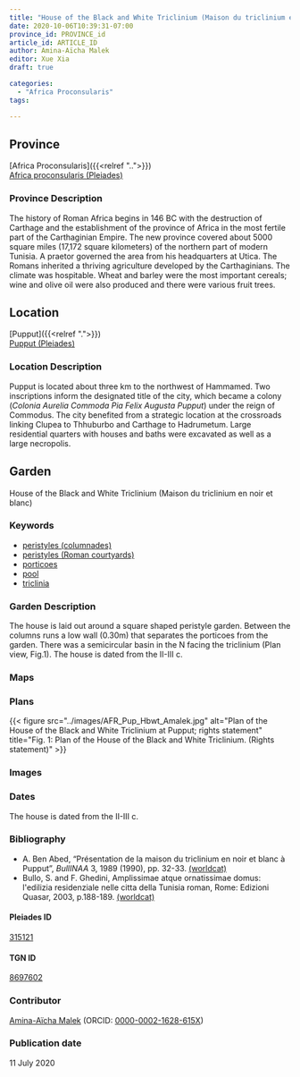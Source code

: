 ```yaml
---
title: "House of the Black and White Triclinium (Maison du triclinium en noir et blanc)"
date: 2020-10-06T10:39:31-07:00
province_id: PROVINCE_id
article_id: ARTICLE_ID
author: Amina-Aïcha Malek
editor: Xue Xia
draft: true

categories:
  - "Africa Proconsularis"
tags:

---
```


## Province
[Africa Proconsularis]({{<relref "..">}}) \
[Africa proconsularis (Pleiades)](https://pleiades.stoa.org/places/991341)

### Province Description
The history of Roman Africa begins in 146 BC with the destruction of Carthage and the establishment of the province of Africa in the most fertile part of the Carthaginian Empire. The new province covered about 5000 square miles (17,172 square kilometers) of the northern part of modern Tunisia. A praetor governed the area from his headquarters at Utica. The Romans inherited a thriving agriculture developed by the Carthaginians. The climate was hospitable. Wheat and barley were the most important cereals; wine and olive oil were also produced and there were various fruit trees.

## Location

[Pupput]({{<relref ".">}}) \
[Pupput (Pleiades)](https://pleiades.stoa.org/places/315121)

### Location Description

Pupput is located about three km to the northwest of Hammamed. Two inscriptions inform the designated title of the city, which became a colony (*Colonia Aurelia Commoda Pia Felix Augusta Pupput*) under the reign of Commodus. The city benefited from a strategic location at the crossroads linking Clupea to Thhuburbo and Carthage to Hadrumetum. Large residential quarters with houses and baths were excavated as well as a large necropolis.

<!-- LEAVE THIS BLANK FOR NOW -->

<!--## Sublocation-->

<!--
[AREA WITHIN LOCATION, LIKE “PALATINE HILL”](GEOREFERENCE LINK)
A sublocation is any area larger than an individual garden, but located within a location. I would always try to include a link to a controlled vocabulary here if possible. This ID may well be different from the Garden ID, e.g., Pompeii versus a Garden in one of the houses which has its own Pleiades ID.
-->

<!--### Sublocation Description-->

<!-- DESCRIPTION -->

## Garden
House of the Black and White Triclinium (Maison du triclinium en noir et blanc)

### Keywords
- [peristyles (columnades)](http://vocab.getty.edu/page/aat/300004029)
- [peristyles (Roman courtyards)](http://vocab.getty.edu/page/aat/300080971)
- [porticoes](http://vocab.getty.edu/page/aat/300004145)
- [pool](#)
- [triclinia](http://vocab.getty.edu/page/aat/300004359)

### Garden Description
The house is laid out around a square shaped peristyle garden. Between the columns runs a low wall (0.30m) that separates the porticoes from the garden. There was a semicircular basin in the N facing the triclinium (Plan view, Fig.1). The house is dated from the II-III c.

### Maps

<!--
{{< figure src="IMG_URL" alt="ALT_TEXT" title="CAPTION" >}}
-->

### Plans
{{< figure src="../images/AFR_Pup_Hbwt_Amalek.jpg" alt="Plan of the House of the Black and White Triclinium at Pupput; rights statement" title="Fig. 1: Plan of the House of the Black and White Triclinium. (Rights statement)" >}}
<!--
{{< figure src="IMG_URL" alt="ALT_TEXT" title="CAPTION" >}}
-->

### Images

<!--
{{< figure src="IMG_URL" alt="ALT_TEXT" title="CAPTION" >}}
-->

### Dates
The house is dated from the II-III c.

### Bibliography
* A. Ben Abed, “Présentation de la maison du triclinium en noir et blanc à Pupput”, *BullINAA* 3, 1989 (1990), pp. 32-33. [(worldcat)](http://www.worldcat.org/oclc/907595222)
* Bullo, S. and F. Ghedini, Amplissimae atque ornatissimae domus: l'edilizia residenziale nelle citta della Tunisia roman, Rome: Edizioni Quasar, 2003, p.188-189. [(worldcat)](http://www.worldcat.org/oclc/989088620)



<!--#### Periodo ID-->

<!-- [PERIODO_ID](https://pleiades.stoa.org/places/PLEIADES_ID) -->

#### Pleiades ID

[315121](https://pleiades.stoa.org/places/315121)

#### TGN ID
[8697602](http://vocab.getty.edu/page/tgn/8697602)

### Contributor
[Amina-Aïcha Malek](link) (ORCID: [0000-0002-1628-615X](https://orcid.org/0000-0002-1628-615X))

### Publication date
11 July 2020

<!--### Related articles-->

<!-- Links to other related articles. Leave blank for now -->
